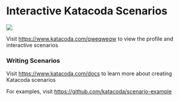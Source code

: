 # Interactive Katacoda Scenarios

[![](http://shields.katacoda.com/katacoda/qweqweqw/count.svg)](https://www.katacoda.com/qweqweqw "Get your profile on Katacoda.com")

Visit https://www.katacoda.com/qweqweqw to view the profile and interactive scenarios

### Writing Scenarios
Visit https://www.katacoda.com/docs to learn more about creating Katacoda scenarios

For examples, visit https://github.com/katacoda/scenario-example
